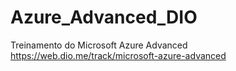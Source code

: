 # Azure_Advanced_DIO

Treinamento do Microsoft Azure Advanced
https://web.dio.me/track/microsoft-azure-advanced
